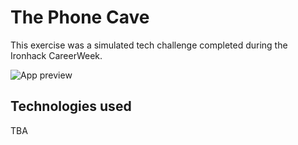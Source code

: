 # The Phone Cave

This exercise was a simulated tech challenge completed during the Ironhack CareerWeek.

<img src="https://raw.githubusercontent.com/nncht/technical_challenge_WD/main/phonecave_preview.png" alt="App preview">

## Technologies used

TBA
